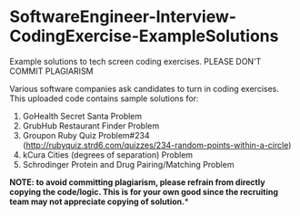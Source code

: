 # SoftwareEngineer-Interview-CodingExercise-ExampleSolutions
Example solutions to tech screen coding exercises. PLEASE DON'T COMMIT PLAGIARISM

Various software companies ask candidates to turn in coding exercises.
This uploaded code contains sample solutions for:

1. GoHealth Secret Santa Problem
2. GrubHub Restaurant Finder Problem
3. Groupon Ruby Quiz Problem#234 (http://rubyquiz.strd6.com/quizzes/234-random-points-within-a-circle)
4. kCura Cities (degrees of separation) Problem
5. Schrodinger Protein and Drug Pairing/Matching Problem

************NOTE: to avoid committing plagiarism, please refrain from directly
copying the code/logic. This is for your own good since the recruiting
team may not appreciate copying of solution.*************
